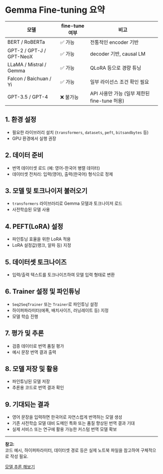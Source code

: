 # Gemma Fine-tuning 요약

| 모델                     | fine-tune 여부 | 비고                                         |
| ------------------------ | -------------- | -------------------------------------------- |
| BERT / RoBERTa           | ✅ 가능        | 전통적인 encoder 기반                        |
| GPT-2 / GPT-J / GPT-NeoX | ✅ 가능        | decoder 기반, causal LM                      |
| LLaMA / Mistral / Gemma  | ✅ 가능        | QLoRA 등으로 경량 튜닝                       |
| Falcon / Baichuan / Yi   | ✅ 가능        | 일부 라이선스 조건 확인 필요                 |
| GPT-3.5 / GPT-4          | ❌ 불가능      | API 사용만 가능 (일부 제한된 fine-tune 허용) |

## 1. 환경 설정

- 필요한 라이브러리 설치 (`transformers`, `datasets`, `peft`, `bitsandbytes` 등)
- GPU 환경에서 실행 권장

## 2. 데이터 준비

- 번역 데이터셋 로드 (예: 영어-한국어 병렬 데이터)
- 데이터셋 전처리: 입력(영어), 출력(한국어) 형식으로 정제

## 3. 모델 및 토크나이저 불러오기

- `transformers` 라이브러리로 Gemma 모델과 토크나이저 로드
- 사전학습된 모델 사용

## 4. PEFT(LoRA) 설정

- 파인튜닝 효율을 위한 LoRA 적용
- LoRA 설정값(랭크, 알파 등) 지정

## 5. 데이터셋 토크나이즈

- 입력/출력 텍스트를 토크나이즈하여 모델 입력 형태로 변환

## 6. Trainer 설정 및 파인튜닝

- `Seq2SeqTrainer` 또는 `Trainer`로 파인튜닝 설정
- 하이퍼파라미터(에폭, 배치사이즈, 러닝레이트 등) 지정
- 모델 학습 진행

## 7. 평가 및 추론

- 검증 데이터로 번역 품질 평가
- 예시 문장 번역 결과 출력

## 8. 모델 저장 및 활용

- 파인튜닝된 모델 저장
- 추론용 코드로 번역 결과 확인

## 9. 기대되는 결과

- 영어 문장을 입력하면 한국어로 자연스럽게 번역하는 모델 생성
- 기존 사전학습 모델 대비 도메인 특화 또는 품질 향상된 번역 결과 기대
- 실제 서비스 또는 연구에 활용 가능한 커스텀 번역 모델 확보

---

**참고:**  
코드 예시, 하이퍼파라미터, 데이터셋 경로 등은 실제 노트북 파일을 참고하여 구체적으로 작성 필요.

[모델 추론 해보기](Inference.md)
